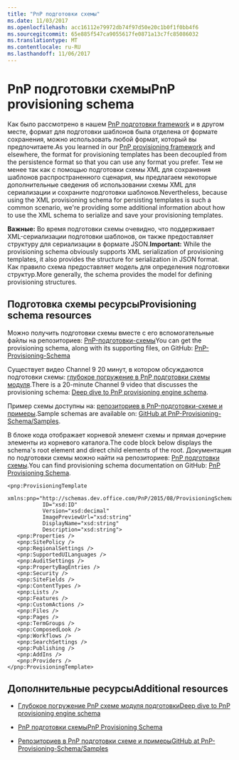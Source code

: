 ```yaml
---
title: "PnP подготовки схемы"
ms.date: 11/03/2017
ms.openlocfilehash: acc16112e79972db74f97d50e20c1b0f1f0bb4f6
ms.sourcegitcommit: 65e885f547ca9055617fe0871a13c7fc85086032
ms.translationtype: MT
ms.contentlocale: ru-RU
ms.lasthandoff: 11/06/2017
---
```

# <a name="pnp-provisioning-schema"></a><span data-ttu-id="bb143-102">PnP подготовки схемы</span><span class="sxs-lookup"><span data-stu-id="bb143-102">PnP provisioning schema</span></span>

<span data-ttu-id="bb143-103">Как было рассмотрено в нашем [PnP подготовки framework](pnp-provisioning-framework.md) и в другом месте, формат для подготовки шаблонов была отделена от формате сохранения, можно использовать любой формат, который вы предпочитаете.</span><span class="sxs-lookup"><span data-stu-id="bb143-103">As you learned in our [PnP provisioning framework](pnp-provisioning-framework.md) and elsewhere, the format for provisioning templates has been decoupled from the persistence format so that you can use any format you prefer.</span></span> <span data-ttu-id="bb143-104">Тем не менее так как с помощью подготовки схемы XML для сохранения шаблонов распространенного сценария, мы предлагаем некоторые дополнительные сведения об использовании схемы XML для сериализации и сохраните подготовки шаблонов.</span><span class="sxs-lookup"><span data-stu-id="bb143-104">Nevertheless, because using the XML provisioning schema for persisting templates is such a common scenario, we're providing some additional information about how to use the XML schema to serialize and save your provisioning templates.</span></span>

<span data-ttu-id="bb143-105">**Важные:** Во время подготовки схемы очевидно, что поддерживает XML-сериализации подготовки шаблонов, он также предоставляет структуру для сериализации в формате JSON.</span><span class="sxs-lookup"><span data-stu-id="bb143-105">**Important:** While the provisioning schema obviously supports XML serialization of provisioning templates, it also provides the structure for serialization in JSON format.</span></span> <span data-ttu-id="bb143-106">Как правило схема предоставляет модель для определения подготовки структур.</span><span class="sxs-lookup"><span data-stu-id="bb143-106">More generally, the schema provides the model for defining provisioning structures.</span></span>

## <a name="provisioning-schema-resources"></a><span data-ttu-id="bb143-107">Подготовка схемы ресурсы</span><span class="sxs-lookup"><span data-stu-id="bb143-107">Provisioning schema resources</span></span>

<span data-ttu-id="bb143-108">Можно получить подготовки схемы вместе с его вспомогательные файлы на репозиториев: [PnP-подготовки-схемы](https://github.com/SharePoint/PnP-Provisioning-Schema)</span><span class="sxs-lookup"><span data-stu-id="bb143-108">You can get the provisioning schema, along with its supporting files, on GitHub: [PnP-Provisioning-Schema](https://github.com/SharePoint/PnP-Provisioning-Schema)</span></span>

<span data-ttu-id="bb143-109">Существует видео Channel 9 20 минут, в котором обсуждаются подготовки схемы: [глубокое погружение в PnP подготовки схемы модуля](https://channel9.msdn.com/blogs/OfficeDevPnP/Deep-dive-to-PnP-provisioning-engine-schema).</span><span class="sxs-lookup"><span data-stu-id="bb143-109">There is a 20-minute Channel 9 video that discusses the provisioning schema: [Deep dive to PnP provisioning engine schema](https://channel9.msdn.com/blogs/OfficeDevPnP/Deep-dive-to-PnP-provisioning-engine-schema).</span></span>

<span data-ttu-id="bb143-110">Пример схемы доступны на: [репозиториев в PnP-подготовки-схеме и примеры](https://github.com/SharePoint/PnP-Provisioning-Schema/tree/master/Samples).</span><span class="sxs-lookup"><span data-stu-id="bb143-110">Sample schemas are available on: [GitHub at PnP-Provisioning-Schema/Samples](https://github.com/SharePoint/PnP-Provisioning-Schema/tree/master/Samples).</span></span>

<span data-ttu-id="bb143-111">В блоке кода отображает корневой элемент схемы и прямая дочерние элементы из корневого каталога.</span><span class="sxs-lookup"><span data-stu-id="bb143-111">The code block below displays the schema's root element and direct child elements of the root.</span></span> <span data-ttu-id="bb143-112">Документация по подготовки схемы можно найти на репозиториев: [PnP подготовки схемы](https://github.com/SharePoint/PnP-Sites-Core/blob/dev/Core/Tools/OfficeDevPnP.Core.Tools.DocsGenerator/OfficeDevPnP.Core.Tools.DocsGenerator/ProvisioningSchema-2015-08.md).</span><span class="sxs-lookup"><span data-stu-id="bb143-112">You can find provisioning schema documentation on GitHub: [PnP Provisioning Schema](https://github.com/SharePoint/PnP-Sites-Core/blob/dev/Core/Tools/OfficeDevPnP.Core.Tools.DocsGenerator/OfficeDevPnP.Core.Tools.DocsGenerator/ProvisioningSchema-2015-08.md).</span></span>

```
<pnp:ProvisioningTemplate
           xmlns:pnp="http://schemas.dev.office.com/PnP/2015/08/ProvisioningSchema"
           ID="xsd:ID"
           Version="xsd:decimal"
           ImagePreviewUrl="xsd:string"
           DisplayName="xsd:string"
           Description="xsd:string">
   <pnp:Properties />
   <pnp:SitePolicy />
   <pnp:RegionalSettings />
   <pnp:SupportedUILanguages />
   <pnp:AuditSettings />
   <pnp:PropertyBagEntries />
   <pnp:Security />
   <pnp:SiteFields />
   <pnp:ContentTypes />
   <pnp:Lists />
   <pnp:Features />
   <pnp:CustomActions />
   <pnp:Files />
   <pnp:Pages />
   <pnp:TermGroups />
   <pnp:ComposedLook />
   <pnp:Workflows />
   <pnp:SearchSettings />
   <pnp:Publishing />
   <pnp:AddIns />
   <pnp:Providers />
</pnp:ProvisioningTemplate>
```

## <a name="additional-resources"></a><span data-ttu-id="bb143-113">Дополнительные ресурсы</span><span class="sxs-lookup"><span data-stu-id="bb143-113">Additional resources</span></span>
<span data-ttu-id="bb143-114"><a name="bk_addresources"> </a></span><span class="sxs-lookup"><span data-stu-id="bb143-114"></span></span>

- [<span data-ttu-id="bb143-115">Глубокое погружение PnP схеме модуля подготовки</span><span class="sxs-lookup"><span data-stu-id="bb143-115">Deep dive to PnP provisioning engine schema</span></span>](https://channel9.msdn.com/blogs/OfficeDevPnP/Deep-dive-to-PnP-provisioning-engine-schema)
    
- [<span data-ttu-id="bb143-116">PnP подготовки схемы</span><span class="sxs-lookup"><span data-stu-id="bb143-116">PnP Provisioning Schema</span></span>](https://github.com/SharePoint/PnP-Sites-Core/blob/dev/Core/Tools/OfficeDevPnP.Core.Tools.DocsGenerator/OfficeDevPnP.Core.Tools.DocsGenerator/ProvisioningSchema-2015-08.md)
    
- [<span data-ttu-id="bb143-117">Репозиториев в PnP подготовки схеме и примеры</span><span class="sxs-lookup"><span data-stu-id="bb143-117">GitHub at PnP-Provisioning-Schema/Samples</span></span>](https://github.com/SharePoint/PnP-Provisioning-Schema/tree/master/Samples)
